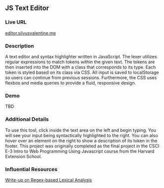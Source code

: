 ## JS Text Editor

### Live URL

[editor.silvusvalentine.me](http://editor.silvusvalentine.me)

### Description

A text editor and syntax highlighter written in JavaScript. The lexer utilizes regular expressions to match tokens within the given text. The tokens are then inserted into the DOM with a class that corresponds to its type. Each token is styled based on its class via CSS. All input is saved to localStorage so users can continue from previous sessions. Furthermore, the CSS uses flexbox and media queries to provide a fluid, responsive design.

### Demo

TBD

### Additional Details

To use this tool, click inside the text area on the left and begin typing. You will see your input being syntactically highlighted to the right. You can also hover over an element on the right to show a description of its token in the footer. This project was originally completed as the final project in the CSCI E-3 Intro to Web Programming Using Javascript course from the Harvard Extension School.

### Influential Resources

[Write-up on Regex-based Lexical Analysis](http://eli.thegreenplace.net/2013/06/25/regex-based-lexical-analysis-in-python-and-javascript)
